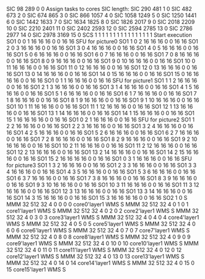 SIC 98     289    0      0                Assign tasks to cores    SIC length:
SIC 290    481    1      0
SIC 482    673    2      0
SIC 674    865    3      0
SIC 866    1057   4      0
SIC 1058   1249   5      0
SIC 1250   1441   6      0
SIC 1442   1633   7      0
SIC 1634   1825   8      0
SIC 1826   2017   9      0
SIC 2018   2209   10     0
SIC 2210   2401   11     0
SIC 2402   2593   12     0
SIC 2594   2785   13     0
SIC 2786   2977   14     0
SIC 2978   3169   15     0
SCS 1 1 1 1 1 1 1 1 1 1 1 1 1 1 1 1        Start execution
SO1 0  0  1  16 16 16 0  0  16 16          SFU for picture0
SO1 1  0  2  16 16 16 0  0  16 16
SO1 2  0  3  16 16 16 0  0  16 16
SO1 3  0  4  16 16 16 0  0  16 16
SO1 4  0  5  16 16 16 0  0  16 16
SO1 5  0  6  16 16 16 0  0  16 16
SO1 6  0  7  16 16 16 0  0  16 16
SO1 7  0  8  16 16 16 0  0  16 16
SO1 8  0  9  16 16 16 0  0  16 16
SO1 9  0  10 16 16 16 0  0  16 16
SO1 10 0  11 16 16 16 0  0  16 16
SO1 11 0  12 16 16 16 0  0  16 16
SO1 12 0  13 16 16 16 0  0  16 16
SO1 13 0  14 16 16 16 0  0  16 16
SO1 14 0  15 16 16 16 0  0  16 16
SO1 15 0  16 16 16 16 0  0  16 16
SO1 0  1  1  16 16 16 0  0  16 16       SFU for picture1
SO1 1  1  2  16 16 16 0  0  16 16
SO1 2  1  3  16 16 16 0  0  16 16
SO1 3  1  4  16 16 16 0  0  16 16
SO1 4  1  5  16 16 16 0  0  16 16
SO1 5  1  6  16 16 16 0  0  16 16
SO1 6  1  7  16 16 16 0  0  16 16
SO1 7  1  8  16 16 16 0  0  16 16
SO1 8  1  9  16 16 16 0  0  16 16
SO1 9  1  10 16 16 16 0  0  16 16
SO1 10 1  11 16 16 16 0  0  16 16
SO1 11 1  12 16 16 16 0  0  16 16
SO1 12 1  13 16 16 16 0  0  16 16
SO1 13 1  14 16 16 16 0  0  16 16
SO1 14 1  15 16 16 16 0  0  16 16
SO1 15 1  16 16 16 16 0  0  16 16
SO1 0  2  1  16 16 16 0  0  16 16       SFU for picture2
SO1 1  2  2  16 16 16 0  0  16 16
SO1 2  2  3  16 16 16 0  0  16 16
SO1 3  2  4  16 16 16 0  0  16 16
SO1 4  2  5  16 16 16 0  0  16 16
SO1 5  2  6  16 16 16 0  0  16 16
SO1 6  2  7  16 16 16 0  0  16 16
SO1 7  2  8  16 16 16 0  0  16 16
SO1 8  2  9  16 16 16 0  0  16 16
SO1 9  2  10 16 16 16 0  0  16 16
SO1 10 2  11 16 16 16 0  0  16 16
SO1 11 2  12 16 16 16 0  0  16 16
SO1 12 2  13 16 16 16 0  0  16 16
SO1 13 2  14 16 16 16 0  0  16 16
SO1 14 2  15 16 16 16 0  0  16 16
SO1 15 2  16 16 16 16 0  0  16 16
SO1 0  3  1  16 16 16 0  0  16 16       SFU for picture3
SO1 1  3  2  16 16 16 0  0  16 16
SO1 2  3  3  16 16 16 0  0  16 16
SO1 3  3  4  16 16 16 0  0  16 16
SO1 4  3  5  16 16 16 0  0  16 16
SO1 5  3  6  16 16 16 0  0  16 16
SO1 6  3  7  16 16 16 0  0  16 16
SO1 7  3  8  16 16 16 0  0  16 16
SO1 8  3  9  16 16 16 0  0  16 16
SO1 9  3  10 16 16 16 0  0  16 16
SO1 10 3  11 16 16 16 0  0  16 16
SO1 11 3  12 16 16 16 0  0  16 16
SO1 12 3  13 16 16 16 0  0  16 16
SO1 13 3  14 16 16 16 0  0  16 16
SO1 14 3  15 16 16 16 0  0  16 16
SO1 15 3  16 16 16 16 0  0  16 16
SO2 1  0
S
MMM 32   512  32   4    0    0    0    0         core0'layer1
WMS
S
MMM 32   512  32   4    0    1    0    1         core1'layer1
WMS
S
MMM 32   512  32   4    0    2    0    2         core2'layer1
WMS
S
MMM 32   512  32   4    0    3    0    3         core3'layer1
WMS
S
MMM 32   512  32   4    0    4    0    4         core4'layer1
WMS
S
MMM 32   512  32   4    0    5    0    5         core5'layer1
WMS
S
MMM 32   512  32   4    0    6    0    6         core6'layer1
WMS
S
MMM 32   512  32   4    0    7    0    7         core7'layer1
WMS
S
MMM 32   512  32   4    0    8    0    8         core8'layer1
WMS
S
MMM 32   512  32   4    0    9    0    9         core9'layer1
WMS
S
MMM 32   512  32   4    0    10   0    10        core10'layer1
WMS
S
MMM 32   512  32   4    0    11   0    11        core11'layer1
WMS
S
MMM 32   512  32   4    0    12   0    12        core12'layer1
WMS
S
MMM 32   512  32   4    0    13   0    13        core13'layer1
WMS
S
MMM 32   512  32   4    0    14   0    14        core14'layer1
WMS
S
MMM 32   512  32   4    0    15   0    15        core15'layer1
WMS
S